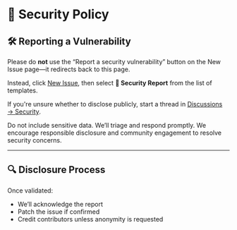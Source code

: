# 🔐 Security Policy

## 🛠 Reporting a Vulnerability

Please do **not** use the “Report a security vulnerability” button on the New Issue page—it redirects back to this page.

Instead, click [New Issue](https://github.com/dean-jl/spf-flattener/issues/new), then select **🔐 Security Report** from the list of templates.

If you're unsure whether to disclose publicly, start a thread in [Discussions → Security](https://github.com/dean-jl/spf-flattener/discussions/categories/security).

Do not include sensitive data. We’ll triage and respond promptly.  We encourage responsible disclosure and community engagement to resolve security concerns.

---

## 🔍 Disclosure Process

Once validated:
- We’ll acknowledge the report
- Patch the issue if confirmed
- Credit contributors unless anonymity is requested


